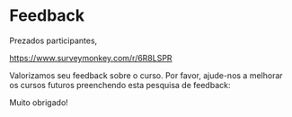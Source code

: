# Feedback
Prezados participantes, 

https://www.surveymonkey.com/r/6R8LSPR

Valorizamos seu feedback sobre o curso. Por favor, ajude-nos a melhorar os cursos futuros preenchendo esta pesquisa de feedback:

Muito obrigado! 

